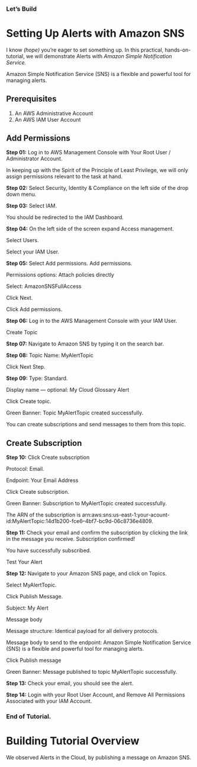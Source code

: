 ### Let’s Build
# Setting Up Alerts with Amazon SNS

I know *(hope)* you’re eager to set something up. In this practical, hands-on-tutorial, we will demonstrate Alerts with *Amazon Simple Notification Service.*

Amazon Simple Notification Service (SNS) is a flexible and powerful tool for managing alerts.

## Prerequisites
1. An AWS Administrative Account
2. An AWS IAM User Account

## Add Permissions
**Step 01:** Log in to AWS Management Console with Your Root User / Administrator Account.

In keeping up with the Spirit of the Principle of Least Privilege, we will only assign permissions relevant to the task at hand.


**Step 02:** Select Security, Identity & Compliance on the left side of the drop down menu.


**Step 03:** Select IAM.

You should be redirected to the IAM Dashboard.


**Step 04:** On the left side of the screen expand Access management.

Select Users.

Select your IAM User.


**Step 05:** Select Add permissions. Add permissions.

Permissions options: Attach policies directly

Select: AmazonSNSFullAccess

Click Next.

Click Add permissions.


**Step 06:** Log in to the AWS Management Console with your IAM User.

Create Topic


**Step 07:** Navigate to Amazon SNS by typing it on the search bar.


**Step 08:** Topic Name: MyAlertTopic

Click Next Step.

**Step 09:** Type: Standard.

Display name — optional: My Cloud Glossary Alert

Click Create topic.

Green Banner: Topic MyAlertTopic created successfully.

You can create subscriptions and send messages to them from this topic.

## Create Subscription

**Step 10:** Click Create subscription

Protocol: Email.

Endpoint: Your Email Address

Click Create subscription.

Green Banner: Subscription to MyAlertTopic created successfully.

The ARN of the subscription is arn:aws:sns:us-east-1:your-acount-id:MyAlertTopic:14d1b200-fce6–4bf7-bc9d-06c8736e4809.


**Step 11:** Check your email and confirm the subscription by clicking the link in the message you receive.
Subscription confirmed!

You have successfully subscribed.

Test Your Alert


**Step 12:** Navigate to your Amazon SNS page, and click on Topics.

Select MyAlertTopic.

Click Publish Message.

Subject: My Alert

Message body

Message structure: Identical payload for all delivery protocols.

Message body to send to the endpoint: Amazon Simple Notification Service (SNS) is a flexible and powerful tool for managing alerts.

Click Publish message

Green Banner: Message published to topic MyAlertTopic successfully.


**Step 13:** Check your email, you should see the alert.


**Step 14:** Login with your Root User Account, and Remove All Permissions Associated with your IAM Account.

### End of Tutorial.


# Building Tutorial Overview
We observed Alerts in the Cloud, by publishing a message on Amazon SNS.
